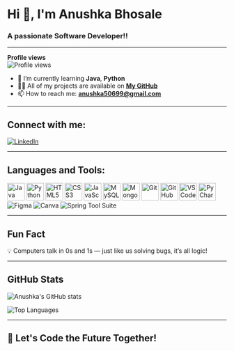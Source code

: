 # Hi 👋, I'm Anushka Bhosale

### A passionate Software Developer!!

---

**Profile views**  
![Profile views](https://komarev.com/ghpvc/?username=Anushka-04227&color=blue)

- 🌱 I’m currently learning **Java**, **Python**
- 👩‍💻 All of my projects are available on [**My GitHub**](https://github.com/Anushka-04227)
- 📫 How to reach me: **anushka50699@gmail.com**

---

## Connect with me:

[![LinkedIn](https://img.shields.io/badge/LinkedIn-blue?style=for-the-badge&logo=linkedin&logoColor=white)](https://www.linkedin.com/in/anushka-bhosale/)  

---

## Languages and Tools:

<p>
  <img src="https://cdn.jsdelivr.net/gh/devicons/devicon/icons/java/java-original.svg" alt="Java" width="40" height="40"/>
  <img src="https://cdn.jsdelivr.net/gh/devicons/devicon/icons/python/python-original.svg" alt="Python" width="40" height="40"/>
  <img src="https://cdn.jsdelivr.net/gh/devicons/devicon/icons/html5/html5-original.svg" alt="HTML5" width="40" height="40"/>
  <img src="https://cdn.jsdelivr.net/gh/devicons/devicon/icons/css3/css3-original.svg" alt="CSS3" width="40" height="40"/>
  <img src="https://cdn.jsdelivr.net/gh/devicons/devicon/icons/javascript/javascript-original.svg" alt="JavaScript" width="40" height="40"/>
  <img src="https://cdn.jsdelivr.net/gh/devicons/devicon/icons/mysql/mysql-original.svg" alt="MySQL" width="40" height="40"/>
  <img src="https://cdn.jsdelivr.net/gh/devicons/devicon/icons/mongodb/mongodb-original.svg" alt="MongoDB" width="40" height="40"/>
  <img src="https://cdn.jsdelivr.net/gh/devicons/devicon/icons/git/git-original.svg" alt="Git" width="40" height="40"/>
  <img src="https://cdn.jsdelivr.net/gh/devicons/devicon/icons/github/github-original.svg" alt="GitHub" width="40" height="40"/>
  <img src="https://cdn.jsdelivr.net/gh/devicons/devicon/icons/vscode/vscode-original.svg" alt="VSCode" width="40" height="40"/>
  <img src="https://cdn.jsdelivr.net/gh/devicons/devicon/icons/pycharm/pycharm-original.svg" alt="PyCharm" width="40" height="40"/>
  <img src="https://img.shields.io/badge/Figma-F24E1E?style=for-the-badge&logo=figma&logoColor=white" alt="Figma" />
  <img src="https://img.shields.io/badge/Canva-00C4CC?style=for-the-badge&logo=Canva&logoColor=white" alt="Canva" />
  <img src="https://img.shields.io/badge/Spring%20Tool%20Suite-6DB33F?style=for-the-badge&logo=spring&logoColor=white" alt="Spring Tool Suite" />
</p>

---

## Fun Fact

💡 Computers talk in 0s and 1s — just like us solving bugs, it’s all logic!

---

## GitHub Stats

![Anushka's GitHub stats](https://github-readme-stats.vercel.app/api?username=Anushka-0422&show_icons=true&theme=radical)

![Top Languages](https://github-readme-stats.vercel.app/api/top-langs/?username=Anushka-0422&layout=compact&theme=radical)

---

## 🚀 Let's Code the Future Together!
